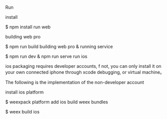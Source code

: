 Run

install

$ npm install
run web

building web pro

$ npm run build 
building web pro & running service

$ npm run dev & npm run serve 
run ios

ios packaging requires developer accounts, f not, you can only install it on your own connected iphone through xcode debugging, or virtual machine。

The following is the implementation of the non-developer account

install ios platform

$ weexpack platform add ios
build weex bundles

$ weex build ios
